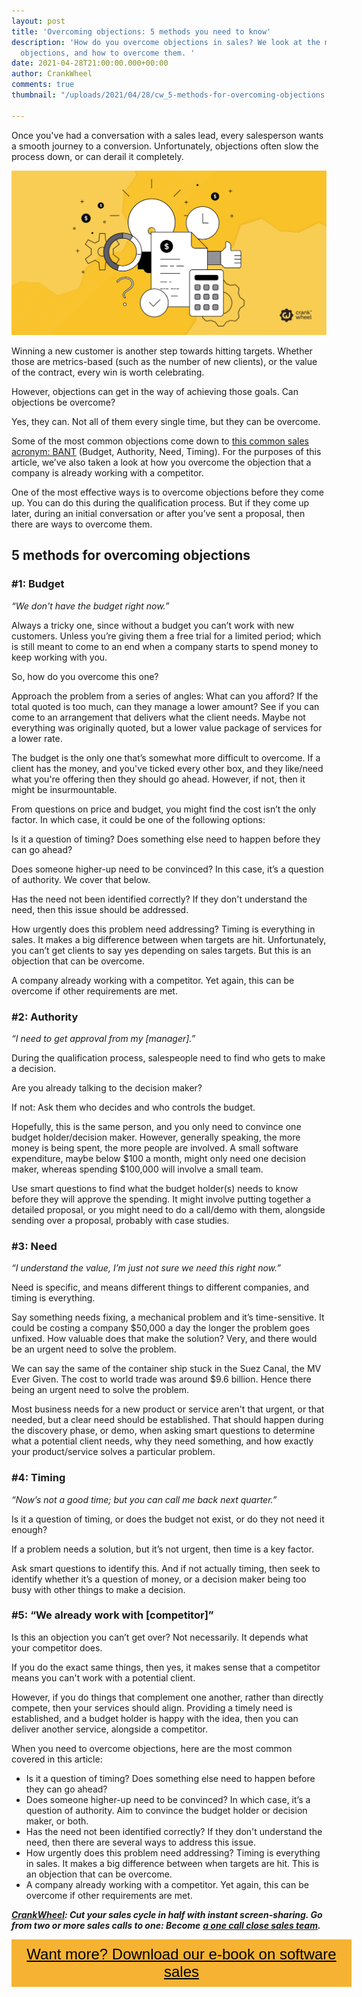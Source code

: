 ```yaml
---
layout: post
title: 'Overcoming objections: 5 methods you need to know'
description: 'How do you overcome objections in sales? We look at the most common
  objections, and how to overcome them. '
date: 2021-04-28T21:00:00.000+00:00
author: CrankWheel
comments: true
thumbnail: "/uploads/2021/04/28/cw_5-methods-for-overcoming-objections.png"

---
```

Once you've had a conversation with a sales lead, every salesperson wants a smooth journey to a conversion. Unfortunately, objections often slow the process down, or can derail it completely.

![](/uploads/2021/04/28/cw_5-methods-for-overcoming-objections.png)

Winning a new customer is another step towards hitting targets. Whether those are metrics-based (such as the number of new clients), or the value of the contract, every win is worth celebrating.

However, objections can get in the way of achieving those goals. Can objections be overcome?

Yes, they can. Not all of them every single time, but they can be overcome.

Some of the most common objections come down to [this common sales acronym: BANT](https://crankwheel.com/the-complete-guide-to-bant-for-cold-calling-in-2022/) (Budget, Authority, Need, Timing). For the purposes of this article, we’ve also taken a look at how you overcome the objection that a company is already working with a competitor.

One of the most effective ways is to overcome objections before they come up. You can do this during the qualification process. But if they come up later, during an initial conversation or after you’ve sent a proposal, then there are ways to overcome them.

## 5 methods for overcoming objections

### #1: Budget

_“We don't have the budget right now.”_

Always a tricky one, since without a budget you can’t work with new customers. Unless you’re giving them a free trial for a limited period; which is still meant to come to an end when a company starts to spend money to keep working with you.

So, how do you overcome this one?

Approach the problem from a series of angles: What can you afford? If the total quoted is too much, can they manage a lower amount? See if you can come to an arrangement that delivers what the client needs. Maybe not everything was originally quoted, but a lower value package of services for a lower rate.

The budget is the only one that’s somewhat more difficult to overcome. If a client has the money, and you've ticked every other box, and they like/need what you're offering then they should go ahead. However, if not, then it might be insurmountable.

From questions on price and budget, you might find the cost isn’t the only factor. In which case, it could be one of the following options:

Is it a question of timing? Does something else need to happen before they can go ahead?

Does someone higher-up need to be convinced? In this case, it’s a question of authority. We cover that below.

Has the need not been identified correctly? If they don't understand the need, then this issue should be addressed.

How urgently does this problem need addressing? Timing is everything in sales. It makes a big difference between when targets are hit. Unfortunately, you can’t get clients to say yes depending on sales targets. But this is an objection that can be overcome.

A company already working with a competitor. Yet again, this can be overcome if other requirements are met.

### #2: Authority

_“I need to get approval from my \[manager\].”_

During the qualification process, salespeople need to find who gets to make a decision.

Are you already talking to the decision maker?

If not: Ask them who decides and who controls the budget.

Hopefully, this is the same person, and you only need to convince one budget holder/decision maker. However, generally speaking, the more money is being spent, the more people are involved. A small software expenditure, maybe below $100 a month, might only need one decision maker, whereas spending $100,000 will involve a small team.

Use smart questions to find what the budget holder(s) needs to know before they will approve the spending. It might involve putting together a detailed proposal, or you might need to do a call/demo with them, alongside sending over a proposal, probably with case studies.

### #3: Need

_“I understand the value, I’m just not sure we need this right now.”_

Need is specific, and means different things to different companies, and timing is everything.

Say something needs fixing, a mechanical problem and it’s time-sensitive. It could be costing a company $50,000 a day the longer the problem goes unfixed. How valuable does that make the solution? Very, and there would be an urgent need to solve the problem.

We can say the same of the container ship stuck in the Suez Canal, the MV Ever Given. The cost to world trade was around $9.6 billion. Hence there being an urgent need to solve the problem.

Most business needs for a new product or service aren't that urgent, or that needed, but a clear need should be established. That should happen during the discovery phase, or demo, when asking smart questions to determine what a potential client needs, why they need something, and how exactly your product/service solves a particular problem.

### #4: Timing

_“Now’s not a good time; but you can call me back next quarter.”_

Is it a question of timing, or does the budget not exist, or do they not need it enough?

If a problem needs a solution, but it’s not urgent, then time is a key factor.

Ask smart questions to identify this. And if not actually timing, then seek to identify whether it’s a question of money, or a decision maker being too busy with other things to make a decision.

### #5: “We already work with \[competitor\]”

Is this an objection you can’t get over? Not necessarily. It depends what your competitor does.

If you do the exact same things, then yes, it makes sense that a competitor means you can't work with a potential client.

However, if you do things that complement one another, rather than directly compete, then your services should align. Providing a timely need is established, and a budget holder is happy with the idea, then you can deliver another service, alongside a competitor.

When you need to overcome objections, here are the most common covered in this article:

* Is it a question of timing? Does something else need to happen before they can go ahead?
* Does someone higher-up need to be convinced? In which case, it’s a question of authority. Aim to convince the budget holder or decision maker, or both.
* Has the need not been identified correctly? If they don't understand the need, then there are several ways to address this issue.
* How urgently does this problem need addressing? Timing is everything in sales. It makes a big difference between when targets are hit. This is an objection that can be overcome.
* A company already working with a competitor. Yet again, this can be overcome if other requirements are met.

[**_CrankWheel_**](https://crankwheel.com/)**_: Cut your sales cycle in half with instant screen-sharing. Go from two or more sales calls to one: Become_** [**_a one call close sales team_**](https://crankwheel.com/)**_._**  
<style> .btn-signup { padding-top: 11px !important; border-radius: 0px !important; background-color: #f6b333; text-align: center; padding: 10px 20px !important; border: 0px !important; width: 100%; margin-bottom: 20px; } .btn-signup a { color: black !important; font-family: 'Titillium Web', sans-serif; font-size: 24px !important; font-weight: normal !important; } </style>

<div class="btn-signup"><a style="cursor: pointer;" href="/sign-up-to-download">Want more? Download our e-book on software sales</a></div>